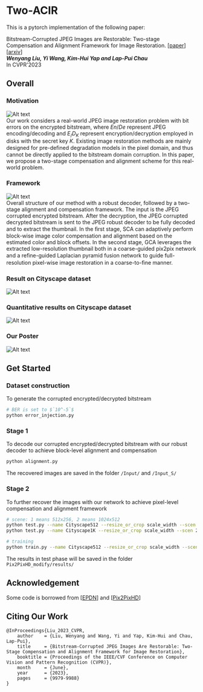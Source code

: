 # Two-ACIR
This is a pytorch implementation of the following paper:

Bitstream-Corrupted JPEG Images are Restorable: Two-stage Compensation and Alignment Framework for Image Restoration. [[paper](https://openaccess.thecvf.com/content/CVPR2023/papers/Liu_Bitstream-Corrupted_JPEG_Images_Are_Restorable_Two-Stage_Compensation_and_Alignment_Framework_CVPR_2023_paper.pdf)][[arxiv](https://arxiv.org/abs/2304.06976)]  
***Wenyang Liu, Yi Wang, Kim-Hui Yap and Lap-Pui Chau***  
In CVPR'2023

## Overall   
### Motivation
![Alt text](https://github.com/wenyang001/Two-ACIR/blob/main/Figures/Diff.png)  
Our work considers a real-world JPEG image restoration problem with bit errors on the encrypted bitstream, where $`En/De`$ represent 
JPEG encoding/decoding and $`E_ /D_K`$ represent encryption/decryption employed in disks with the secret key $`K`$. Existing image restoration methods are mainly designed for pre-deﬁned degradation models in the pixel domain, and thus cannot be directly applied to the bitstream domain corruption.
In this paper, we propose a two-stage compensation and alignment scheme for this real-world problem.

### Framework
![Alt text](./Figures/Overall.png)  
Overall structure of our method with a robust decoder, followed by a two-stage alignment and compensation framework. The input is the JPEG 
corrupted encrypted bitstream. After the decryption, the JPEG corrupted decrypted bitstream is sent to the JPEG robust decoder to be fully decoded and to 
extract the thumbnail. In the ﬁrst stage, SCA can adaptively perform block-wise image color compensation and alignment based on the estimated color and 
block offsets. In the second stage, GCA leverages the extracted low-resolution thumbnail both in a coarse-guided pix2pix network and a 
reﬁne-guided Laplacian pyramid fusion network to guide full-resolution pixel-wise image restoration in a coarse-to-ﬁne manner.

### Result on Cityscape dataset
![Alt text](./Figures/Result.png)  

### Quantitative results on Cityscape dataset
![Alt text](./Figures/Qualitative_results.png)  

### Our Poster
![Alt text](./Figures/poster.png)

## Get Started
### Dataset construction
To generate the corrupted encrypted/decrypted bitstream  
```bash
# BER is set to $`10^-5`$
python error_injection.py
```

### Stage 1
To decode our corrupted encrypted/decrypted bitstream with our robust decoder to achieve block-level alignment and compensation  
```bash
python alignment.py
```
The recovered images are saved in the folder `/Input/` and `/Input_S/`  

### Stage 2
To further recover the images with our network to achieve pixel-level compensation and alignment framework  
```bash
# scene: 1 means 512x256, 2 means 1024x512
python test.py --name Cityscape512 --resize_or_crop scale_width --scen 1 --dataroot ../Datasets/test512 --gpu_ids 1 --which_epoch 200
python test.py --name Cityscape1K --resize_or_crop scale_width --scen 2 --dataroot ../Datasets/test1K --gpu_ids 1 --which_epoch 200

# training
python train.py --name Cityscape512 --resize_or_crop scale_width --scen 1 --dataroot ../Datasets/train512 --gpu_ids 1
```
The results in test phase will be saved in the folder `Pix2PixHD_modify/results/`  

## Acknowledgement
Some code is borrowed from [[EPDN](https://github.com/ErinChen1/EPDN)] and [[Pix2PixHD](https://github.com/NVIDIA/pix2pixHD)]

## Citing Our Work
```
@InProceedings{Liu_2023_CVPR,
    author    = {Liu, Wenyang and Wang, Yi and Yap, Kim-Hui and Chau, Lap-Pui},
    title     = {Bitstream-Corrupted JPEG Images Are Restorable: Two-Stage Compensation and Alignment Framework for Image Restoration},
    booktitle = {Proceedings of the IEEE/CVF Conference on Computer Vision and Pattern Recognition (CVPR)},
    month     = {June},
    year      = {2023},
    pages     = {9979-9988}
}
```
